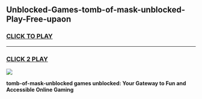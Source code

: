 
## Unblocked-Games-tomb-of-mask-unblocked-Play-Free-upaon
<h3>
<a href="https://premium76.site?title=tomb-of-mask-unblocked&ref=23A">CLICK TO PLAY</a></h3>
<hr>

<h3>
<a href="https://premium76.site?title=tomb-of-mask-unblocked&ref=23A">CLICK 2 PLAY</a>
  
</h3>

<a href="https://premium76.site?title=tomb-of-mask-unblocked&ref=23A"><img src="https://clearcache.store/games.png"></a>


**tomb-of-mask-unblocked games unblocked: Your Gateway to Fun and Accessible Online Gaming**
